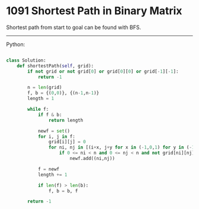 # 1091 Shortest Path in Binary Matrix

Shortest path from start to goal can be found with BFS.

---

Python:

```python

class Solution:
    def shortestPath(self, grid):
        if not grid or not grid[0] or grid[0][0] or grid[-1][-1]:
            return -1

        n = len(grid)
        f, b = {(0,0)}, {(n-1,n-1)}
        length = 1

        while f:
            if f & b:
                return length

            newf = set()
            for i, j in f:
                grid[i][j] = 0
                for ni, nj in [(i+x, j+y for x in (-1,0,1) for y in (-1,0,1)]:
                    if 0 <= ni < n and 0 <= nj < n and not grid[ni][nj]:
                        newf.add((ni,nj))

            f = newf
            length += 1

            if len(f) > len(b):
                f, b = b, f

        return -1
```

